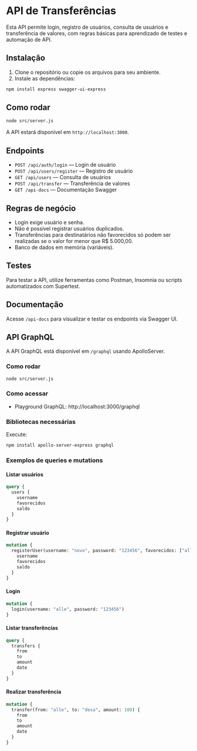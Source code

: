 # API de Transferências

Esta API permite login, registro de usuários, consulta de usuários e transferência de valores, com regras básicas para aprendizado de testes e automação de API.

## Instalação

1. Clone o repositório ou copie os arquivos para seu ambiente.
2. Instale as dependências:

```bash
npm install express swagger-ui-express
```

## Como rodar

```bash
node src/server.js
```

A API estará disponível em `http://localhost:3000`.

## Endpoints

- `POST /api/auth/login` — Login de usuário
- `POST /api/users/register` — Registro de usuário
- `GET /api/users` — Consulta de usuários
- `POST /api/transfer` — Transferência de valores
- `GET /api-docs` — Documentação Swagger

## Regras de negócio

- Login exige usuário e senha.
- Não é possível registrar usuários duplicados.
- Transferências para destinatários não favorecidos só podem ser realizadas se o valor for menor que R$ 5.000,00.
- Banco de dados em memória (variáveis).

## Testes

Para testar a API, utilize ferramentas como Postman, Insomnia ou scripts automatizados com Supertest.

## Documentação

Acesse `/api-docs` para visualizar e testar os endpoints via Swagger UI.

## API GraphQL

A API GraphQL está disponível em `/graphql` usando ApolloServer.

### Como rodar

```bash
node src/server.js
```

### Como acessar
- Playground GraphQL: http://localhost:3000/graphql

### Bibliotecas necessárias
Execute:
```bash
npm install apollo-server-express graphql
```

### Exemplos de queries e mutations

#### Listar usuários
```graphql
query {
  users {
    username
    favorecidos
    saldo
  }
}
```

#### Registrar usuário
```graphql
mutation {
  registerUser(username: "novo", password: "123456", favorecidos: ["alle"]) {
    username
    favorecidos
    saldo
  }
}
```

#### Login
```graphql
mutation {
  login(username: "alle", password: "123456")
}
```

#### Listar transferências
```graphql
query {
  transfers {
    from
    to
    amount
    date
  }
}
```

#### Realizar transferência
```graphql
mutation {
  transfer(from: "alle", to: "desa", amount: 100) {
    from
    to
    amount
    date
  }
}
```
